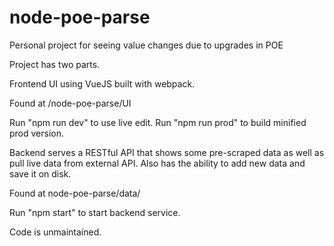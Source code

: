 # node-poe-parse

Personal project for seeing value changes due to upgrades in POE

Project has two parts. 

Frontend UI using VueJS built with webpack.

Found at /node-poe-parse/UI

Run "npm run dev" to use live edit. Run "npm run prod" to build minified prod version.

Backend serves a RESTful API that shows some pre-scraped data as well as pull live data from external API. Also has the ability to add new data and save it on disk.

Found at node-poe-parse/data/

Run "npm start" to start backend service.

Code is unmaintained.

